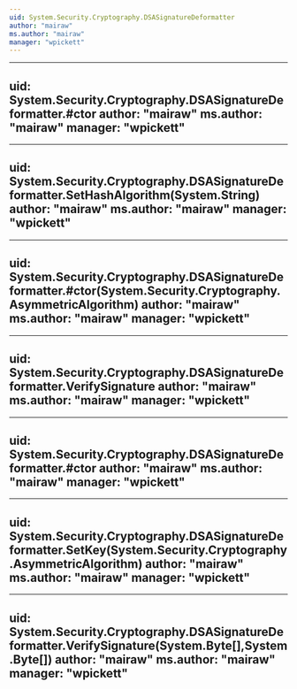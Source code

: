 ```yaml
---
uid: System.Security.Cryptography.DSASignatureDeformatter
author: "mairaw"
ms.author: "mairaw"
manager: "wpickett"
---
```


---
uid: System.Security.Cryptography.DSASignatureDeformatter.#ctor
author: "mairaw"
ms.author: "mairaw"
manager: "wpickett"
---

---
uid: System.Security.Cryptography.DSASignatureDeformatter.SetHashAlgorithm(System.String)
author: "mairaw"
ms.author: "mairaw"
manager: "wpickett"
---

---
uid: System.Security.Cryptography.DSASignatureDeformatter.#ctor(System.Security.Cryptography.AsymmetricAlgorithm)
author: "mairaw"
ms.author: "mairaw"
manager: "wpickett"
---

---
uid: System.Security.Cryptography.DSASignatureDeformatter.VerifySignature
author: "mairaw"
ms.author: "mairaw"
manager: "wpickett"
---

---
uid: System.Security.Cryptography.DSASignatureDeformatter.#ctor
author: "mairaw"
ms.author: "mairaw"
manager: "wpickett"
---

---
uid: System.Security.Cryptography.DSASignatureDeformatter.SetKey(System.Security.Cryptography.AsymmetricAlgorithm)
author: "mairaw"
ms.author: "mairaw"
manager: "wpickett"
---

---
uid: System.Security.Cryptography.DSASignatureDeformatter.VerifySignature(System.Byte[],System.Byte[])
author: "mairaw"
ms.author: "mairaw"
manager: "wpickett"
---
